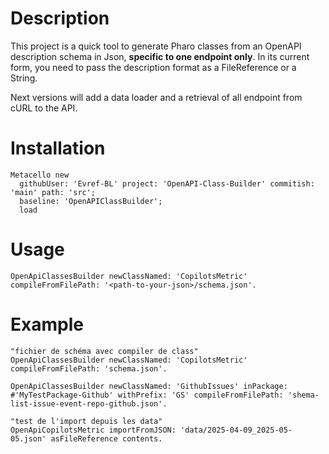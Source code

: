 # Description

This project is a quick tool to generate Pharo classes from an OpenAPI description schema in Json, **specific to one endpoint only**. 
In its current form, you need to pass the description format as a FileReference or a String. 

Next versions will add a data loader and a retrieval of all endpoint from cURL to the API. 

# Installation

```smalltalk
Metacello new
  githubUser: 'Evref-BL' project: 'OpenAPI-Class-Builder' commitish: 'main' path: 'src';
  baseline: 'OpenAPIClassBuilder';
  load
```

# Usage

```smalltalk
OpenApiClassesBuilder newClassNamed: 'CopilotsMetric' compileFromFilePath: '<path-to-your-json>/schema.json'. 

```

# Example

```smalltalk
"fichier de schéma avec compiler de class"
OpenApiClassesBuilder newClassNamed: 'CopilotsMetric' compileFromFilePath: 'schema.json'. 

OpenApiClassesBuilder newClassNamed: 'GithubIssues' inPackage: #'MyTestPackage-Github' withPrefix: 'GS' compileFromFilePath: 'shema-list-issue-event-repo-github.json'. 

"test de l'import depuis les data"
OpenApiCopilotsMetric importFromJSON: 'data/2025-04-09_2025-05-05.json' asFileReference contents.
```
